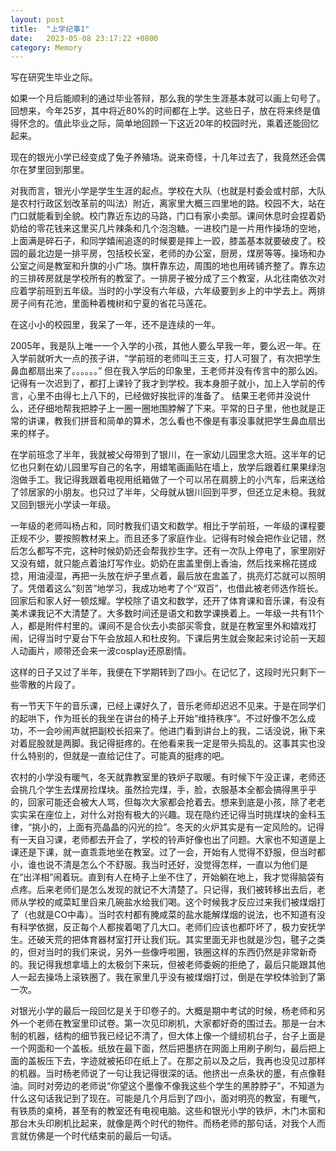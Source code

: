 ```yaml
---
layout: post
title:  "上学纪事1"
date:   2023-05-08 23:17:22 +0800
category: Memory
---
```


写在研究生毕业之际。

如果一个月后能顺利的通过毕业答辩，那么我的学生生涯基本就可以画上句号了。回想来，今年25岁，其中将近80%的时间都在上学。这些日子，放在将来终是值得怀念的。值此毕业之际，简单地回顾一下这近20年的校园时光，乘着还能回忆起来。

现在的银光小学已经变成了兔子养殖场。说来奇怪，十几年过去了，我竟然还会偶尔在梦里回到那里。

对我而言，银光小学是学生生涯的起点。学校在大队（也就是村委会或村部，大队是农村行政区划改革前的叫法）附近，离家里大概三四里地的路。校园不大，站在门口就能看到全貌。校门靠近东边的马路，门口有家小卖部。课间休息时会捏着奶奶给的零花钱来这里买几片辣条和几个泡泡糖。一进校门是一片用作操场的空地，上面满是碎石子，和同学嬉闹追逐的时候要是摔上一跤，膝盖基本就要破皮了。校园的最北边是一排平房，包括校长室，老师的办公室，厨房，煤房等等。操场和办公室之间是教室和升旗的小广场。旗杆靠东边，周围的地也用砖铺齐整了。靠东边的三排砖房就是学校所有的教室了。一排房子被分成了三个教室，从北往南依次对应着学前班到五年级。当时的小学没有六年级，六年级要到乡上的中学去上。两排房子间有花池，里面种着槐树和宁夏的省花马莲花。

在这小小的校园里，我呆了一年，还不是连续的一年。

2005年，我是队上唯一一个入学的小孩，其他人要么早我一年，要么迟一年。在入学前就听大一点的孩子讲，“学前班的老师叫王三支，打人可狠了，有次把学生鼻血都扇出来了。。。。。。” 但在我入学后的印象里，王老师并没有传言中的那么凶。记得有一次迟到了，都打上课铃了我才到学校。我本身胆子就小，加上入学前的传言，心里不由得七上八下的，已经做好挨批评的准备了。
结果王老师并没说什么，还仔细地帮我把脖子上一圈一圈地围脖解了下来。平常的日子里，他也就是正常的讲课，教我们拼音和简单的算术，怎么看也不像是有事没事就把学生鼻血扇出来的样子。

在学前班念了半年，我就被父母带到了银川，在一家幼儿园里念大班。这半年的记忆也只剩在幼儿园里写自己的名字，用蜡笔画画贴在墙上，放学后跟着红果果绿泡泡做手工。我记得我跟着电视用纸箱做了一个可以吊在肩膀上的小汽车，后来送给了邻居家的小朋友。也只过了半年，父母就从银川回到平罗，但还立足未稳。我就又回到银光小学读一年级。

一年级的老师叫杨占和，同时教我们语文和数学。相比于学前班，一年级的课程要正规不少，要按照教材来上。而且还多了家庭作业。记得有时候会把作业记错，然后怎么都写不完，这种时候奶奶还会帮我抄生字。还有一次队上停电了，家里刚好又没有蜡，就只能点着油灯写作业。奶奶在盅盖里倒上香油，然后找来棉花搓成捻，用油浸湿，再把一头放在炉子里点着，最后放在盅盖了，挑亮灯芯就可以照明了。凭借着这么“刻苦”地学习，我成功地考了个“双百”，也借此被老师选作班长。回家后和家人好一顿炫耀。学校除了语文和数学，还开了体育课和音乐课，有没有美术课我记不大清楚了。大多数时间还是语文和数学课换着上。一年级一共有11个人，都是附件村里的。课间不是合伙去小卖部买零食，就是在教室里外和嬉戏打闹，记得当时宁夏台下午会放超人和杜皮狗。下课后男生就会聚起来讨论前一天超人动画片，顺带还会来一波cosplay还原剧情。

这样的日子又过了半年，我便在下学期转到了四小。在记忆了，这段时光只剩下一些零散的片段了。

有一节天下午的音乐课，已经上课好久了，音乐老师却迟迟不见来。于是在同学们的起哄下，作为班长的我坐在讲台的椅子上开始“维持秩序”。不过好像不怎么成功，不一会吵闹声就把副校长招来了。他进门看到讲台上的我，二话没说，揪下来对着屁股就是两脚。我记得挺疼的。在他看来我一定是带头捣乱的。这事其实也没什么特别的，但就是一直给记住了。可能真的挺疼的吧。

农村的小学没有暖气，冬天就靠教室里的铁炉子取暖。有时候下午没正课，老师还会挑几个学生去煤房捡煤块。虽然捡完煤，手，脸，衣服基本全都会搞得黑乎乎的，回家可能还会被大人骂，但每次大家都会抢着去。想来到底是小孩，除了老老实实呆在座位上，对什么对抱有极大的兴趣。现在隐约还记得当时挑煤块的金科玉律，“挑小的，上面有亮晶晶的闪光的捡”。冬天的火炉其实是有一定风险的。记得有一天自习课，老师都去开会了，学校的铃声好像也出了问题。大家也不知道是上课还是下课，就一直乖乖地坐在教室。过了一会，开始有人觉得不舒服，但当时都小，谁也说不清是怎么个不舒服。我当时还好，没觉得怎样，一直以为他们是在“出洋相”闹着玩。直到有人在椅子上坐不住了，开始躺在地上，我才觉得脑袋有点疼。后来老师们是怎么发现的就记不大清楚了。只记得，我们被转移出去后，老师从学校的咸菜缸里舀来几碗盐水给我们喝。这个时候我才反应过来我们被煤烟打了（也就是CO中毒）。当时农村都有腌咸菜的盐水能解煤烟的说法，也不知道有没有科学依据，反正每个人都挨着喝了几大口。老师们应该也都吓坏了，极力安抚学生。还破天荒的把体育器材室打开让我们玩。其实里面无非也就是沙包，毽子之类的，但对当时的我们来说，另外一些像呼啦圈，铁圈这样的东西仍然是非常新奇的。我记得我想拿墙上的太极剑下来玩，但被老师委婉的拒绝了，最后只能跟其他人一起去操场上滚铁圈了。我在家里几乎没有被煤烟打过，倒是在学校体验到了第一次。

对银光小学的最后一段回忆是关于印卷子的。大概是期中考试的时候，杨老师和另外一个老师在教室里印试卷。第一次见印刷机，大家都好奇的围过去。那是一台木制的机器，结构的细节我已经记不清了，但大体上像一个缝纫机台子，台子上面是一个网面和一个盖板。纸放在最下面，然后把墨挤在网面上用刷子刷匀，最后把上面的盖板压下去，字迹就被拓印在纸上了。在那之前以及之后，我再也没见过那样的机器。当时杨老师说了一句让我记得很深的话。他挤出一点条状的墨，有点像鞋油。同时对旁边的老师说“你望这个墨像不像我这些个学生的黑脖脖子”，不知道为什么这句话我记到了现在。可能是几个月后到了四小，面对明亮的教室，有暖气，有铁质的桌椅，甚至有的教室还有电视电脑。这些和银光小学的铁炉，木门木窗和那台木头印刷机比起来，就像是两个时代的物件。而杨老师的那句话，对我个人而言就仿佛是一个时代结束前的最后一句话。